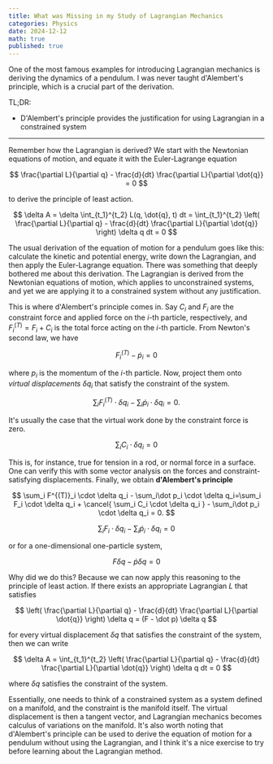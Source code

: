 ```yaml
---
title: What was Missing in my Study of Lagrangian Mechanics
categories: Physics
date: 2024-12-12
math: true
published: true
---
```


One of the most famous examples for introducing Lagrangian mechanics is deriving the dynamics of a pendulum. I was never taught d'Alembert's principle, which is a crucial part of the derivation.

TL;DR:
- D'Alembert's principle provides the justification for using Lagrangian in a constrained system

***

Remember how the Lagrangian is derived? We start with the Newtonian equations of motion, and equate it with the Euler-Lagrange equation

$$ \frac{\partial L}{\partial q} - \frac{d}{dt} \frac{\partial L}{\partial \dot{q}} = 0 $$

to derive the principle of least action.

$$ \delta A =  \delta \int_{t_1}^{t_2} L(q, \dot{q}, t) dt = \int_{t_1}^{t_2} \left( \frac{\partial L}{\partial q} - \frac{d}{dt} \frac{\partial L}{\partial \dot{q}} \right) \delta q dt = 0 $$

The usual derivation of the equation of motion for a pendulum goes like this: calculate the kinetic and potential energy, write down the Lagrangian, and then apply the Euler-Lagrange equation. There was something that deeply bothered me about this derivation. The Lagrangian is derived from the Newtonian equations of motion, which applies to unconstrained systems, and yet we are applying it to a constrained system without any justification.

This is where d'Alembert's principle comes in. Say $C_i$ and $F_i$ are the constraint force and applied force on the $i$-th particle, respectively, and $F^{(T)}_i = F_i + C_i$ is the total force acting on the $i$-th particle. From Newton's second law, we have

$$ F^{(T)}_i - \dot p_i = 0 $$

where $p_i$ is the momentum of the $i$-th particle. Now, project them onto *virtual displacements* $\delta q_i$ that satisfy the constraint of the system.

$$ \sum_i F^{(T)}_i \cdot \delta q_i - \sum_i\dot p_i \cdot \delta q_i = 0. $$

It's usually the case that the virtual work done by the constraint force is zero.

$$ \sum_i C_i \cdot \delta q_i = 0 $$

This is, for instance, true for tension in a rod, or normal force in a surface. One can verify this with some vector analysis on the forces and constraint-satisfying displacements.
Finally, we obtain **d'Alembert's principle**

$$ \sum_i F^{(T)}_i \cdot \delta q_i - \sum_i\dot p_i \cdot \delta q_i=\sum_i F_i \cdot \delta q_i + \cancel{ \sum_i C_i \cdot \delta q_i } - \sum_i\dot p_i \cdot \delta q_i = 0. $$

$$\sum_i F_i \cdot \delta q_i - \sum_i\dot p_i \cdot \delta q_i = 0$$

or for a one-dimensional one-particle system,

$$ F \delta q - \dot p \delta q = 0 $$

Why did we do this? Because we can now apply this reasoning to the principle of least action. If there exists an appropriate Lagrangian $L$ that satisfies

$$ \left( \frac{\partial L}{\partial q} - \frac{d}{dt} \frac{\partial L}{\partial \dot{q}} \right) \delta q = (F - \dot p) \delta q $$

for every virtual displacement $\delta q$ that satisfies the constraint of the system, then we can write

$$ \delta A = \int_{t_1}^{t_2} \left( \frac{\partial L}{\partial q} - \frac{d}{dt} \frac{\partial L}{\partial \dot{q}} \right) \delta q dt = 0 $$

where $\delta q$ satisfies the constraint of the system.

Essentially, one needs to think of a constrained system as a system defined on a manifold, and the constraint is the manifold itself. The virtual displacement is then a tangent vector, and Lagrangian mechanics becomes calculus of variations on the manifold. It's also worth noting that d'Alembert's principle can be used to derive the equation of motion for a pendulum without using the Lagrangian, and I think it's a nice exercise to try before learning about the Lagrangian method.